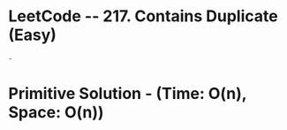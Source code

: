 # LeetCode -- 217. Contains Duplicate (Easy)

    - 


# Primitive Solution - (Time: O(n), Space: O(n))